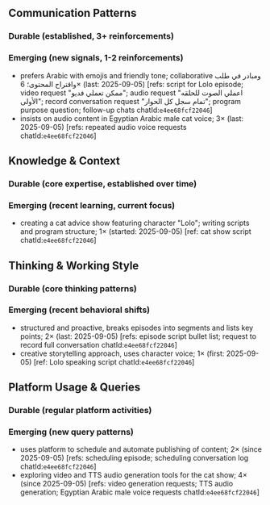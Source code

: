 ## Communication Patterns
### Durable (established, 3+ reinforcements)

### Emerging (new signals, 1-2 reinforcements)
- prefers Arabic with emojis and friendly tone; collaborative ومبادر في طلب واقتراح المحتوى؛ 6× (last: 2025-09-05) [refs: script for Lolo episode; video request "ممكن تعملي فديو"; audio request "اعملي الصوت للحلقه الأولى"; record conversation request "تمام سجل كل الحوار"; program purpose question; follow-up chats chatId:`e4ee68fcf22046`]
- insists on audio content in Egyptian Arabic male cat voice; 3× (last: 2025-09-05) [refs: repeated audio voice requests chatId:`e4ee68fcf22046`]

## Knowledge & Context
### Durable (core expertise, established over time)

### Emerging (recent learning, current focus)
- creating a cat advice show featuring character "Lolo"; writing scripts and program structure; 1× (started: 2025-09-05) [ref: cat show script chatId:`e4ee68fcf22046`]

## Thinking & Working Style
### Durable (core thinking patterns)

### Emerging (recent behavioral shifts)
- structured and proactive, breaks episodes into segments and lists key points; 2× (last: 2025-09-05) [refs: episode script bullet list; request to record full conversation chatId:`e4ee68fcf22046`]
- creative storytelling approach, uses character voice; 1× (first: 2025-09-05) [ref: Lolo speaking script chatId:`e4ee68fcf22046`]

## Platform Usage & Queries
### Durable (regular platform activities)

### Emerging (new query patterns)
- uses platform to schedule and automate publishing of content; 2× (since 2025-09-05) [refs: scheduling episode; scheduling conversation log chatId:`e4ee68fcf22046`]
- exploring video and TTS audio generation tools for the cat show; 4× (since 2025-09-05) [refs: video generation requests; TTS audio generation; Egyptian Arabic male voice requests chatId:`e4ee68fcf22046`]
